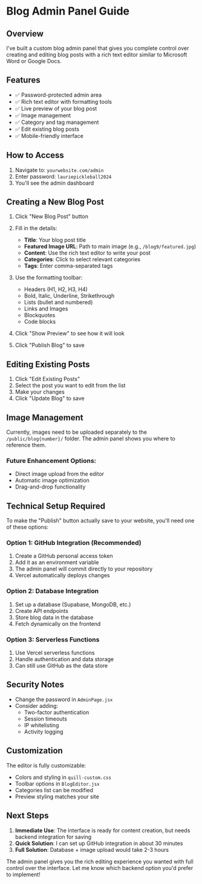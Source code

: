 # Blog Admin Panel Guide

## Overview
I've built a custom blog admin panel that gives you complete control over creating and editing blog posts with a rich text editor similar to Microsoft Word or Google Docs.

## Features
- ✅ Password-protected admin area
- ✅ Rich text editor with formatting tools
- ✅ Live preview of your blog post
- ✅ Image management
- ✅ Category and tag management
- ✅ Edit existing blog posts
- ✅ Mobile-friendly interface

## How to Access

1. Navigate to: `yourwebsite.com/admin`
2. Enter password: `lauriepickleball2024`
3. You'll see the admin dashboard

## Creating a New Blog Post

1. Click "New Blog Post" button
2. Fill in the details:
   - **Title**: Your blog post title
   - **Featured Image URL**: Path to main image (e.g., `/blog9/featured.jpg`)
   - **Content**: Use the rich text editor to write your post
   - **Categories**: Click to select relevant categories
   - **Tags**: Enter comma-separated tags

3. Use the formatting toolbar:
   - Headers (H1, H2, H3, H4)
   - Bold, Italic, Underline, Strikethrough
   - Lists (bullet and numbered)
   - Links and Images
   - Blockquotes
   - Code blocks

4. Click "Show Preview" to see how it will look
5. Click "Publish Blog" to save

## Editing Existing Posts

1. Click "Edit Existing Posts"
2. Select the post you want to edit from the list
3. Make your changes
4. Click "Update Blog" to save

## Image Management

Currently, images need to be uploaded separately to the `/public/blog{number}/` folder. The admin panel shows you where to reference them.

### Future Enhancement Options:
- Direct image upload from the editor
- Automatic image optimization
- Drag-and-drop functionality

## Technical Setup Required

To make the "Publish" button actually save to your website, you'll need one of these options:

### Option 1: GitHub Integration (Recommended)
1. Create a GitHub personal access token
2. Add it as an environment variable
3. The admin panel will commit directly to your repository
4. Vercel automatically deploys changes

### Option 2: Database Integration
1. Set up a database (Supabase, MongoDB, etc.)
2. Create API endpoints
3. Store blog data in the database
4. Fetch dynamically on the frontend

### Option 3: Serverless Functions
1. Use Vercel serverless functions
2. Handle authentication and data storage
3. Can still use GitHub as the data store

## Security Notes

- Change the password in `AdminPage.jsx`
- Consider adding:
  - Two-factor authentication
  - Session timeouts
  - IP whitelisting
  - Activity logging

## Customization

The editor is fully customizable:
- Colors and styling in `quill-custom.css`
- Toolbar options in `BlogEditor.jsx`
- Categories list can be modified
- Preview styling matches your site

## Next Steps

1. **Immediate Use**: The interface is ready for content creation, but needs backend integration for saving
2. **Quick Solution**: I can set up GitHub integration in about 30 minutes
3. **Full Solution**: Database + image upload would take 2-3 hours

The admin panel gives you the rich editing experience you wanted with full control over the interface. Let me know which backend option you'd prefer to implement!